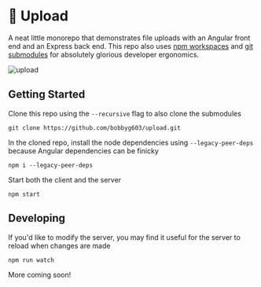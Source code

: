 # 🚀 Upload

A neat little monorepo that demonstrates file uploads with an Angular front end and an Express back end. This repo also uses [npm workspaces](https://docs.npmjs.com/cli/v8/using-npm/workspaces) and [git submodules](https://git-scm.com/book/en/v2/Git-Tools-Submodules) for absolutely glorious developer ergonomics.

![upload](https://user-images.githubusercontent.com/2646053/165409699-1b597516-1ae9-48a4-b6ce-4f84271c9276.gif)

## Getting Started

Clone this repo using the `--recursive` flag to also clone the submodules
```
git clone https://github.com/bobbyg603/upload.git
```

In the cloned repo, install the node dependencies using `--legacy-peer-deps` because Angular dependencies can be finicky
```
npm i --legacy-peer-deps
```

Start both the client and the server
```
npm start
```

## Developing

If you'd like to modify the server, you may find it useful for the server to reload when changes are made
```
npm run watch
```

More coming soon!

